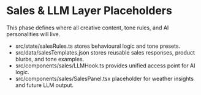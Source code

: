 # Sales & LLM Layer Placeholders
This phase defines where all creative content, tone rules, and AI personalities will live.
- src/state/salesRules.ts stores behavioural logic and tone presets.
- src/data/salesTemplates.json stores reusable sales responses, product blurbs, and tone examples.
- src/components/sales/LLMHook.ts provides unified access point for AI logic.
- src/components/sales/SalesPanel.tsx placeholder for weather insights and future LLM output.
